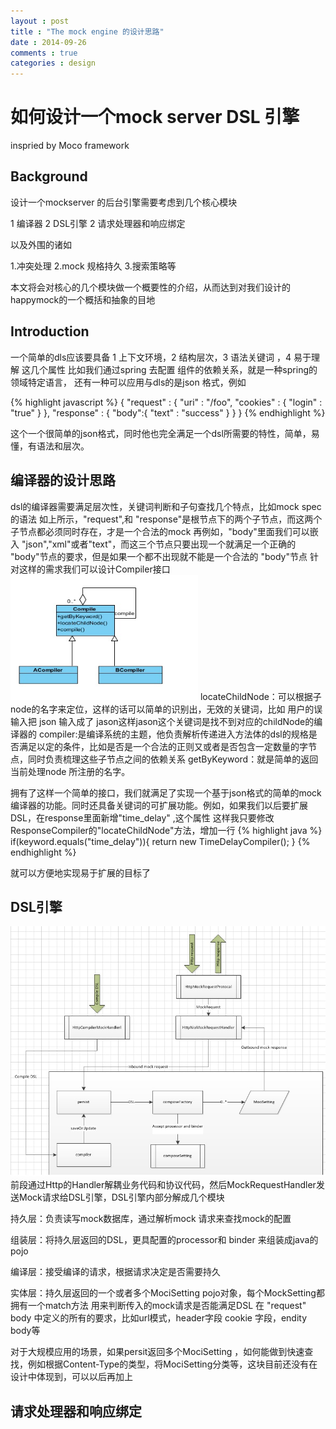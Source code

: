 ```yaml
---
layout : post
title : "The mock engine 的设计思路"
date : 2014-09-26
comments : true
categories : design
---
```

如何设计一个mock server DSL 引擎
=====================
inspried by Moco framework

Background
----
设计一个mockserver 的后台引擎需要考虑到几个核心模块

1 编译器
2 DSL引擎
2 请求处理器和响应绑定

以及外围的诸如

1.冲突处理
2.mock 规格持久
3.搜索策略等 

本文将会对核心的几个模块做一个概要性的介绍，从而达到对我们设计的happymock的一个概括和抽象的目地

Introduction
----
一个简单的dls应该要具备 1 上下文环境，2 结构层次，3 语法关键词 ，4 易于理解 这几个属性
比如我们通过spring 去配置 组件的依赖关系，就是一种spring的 领域特定语言，
还有一种可以应用与dls的是json 格式，例如

{% highlight javascript %}
{
  "request" :
    {
      "uri" : "/foo",
      "cookies" :
        {
          "login" : "true"
        }
    },
  "response" :
    {
      "body":{
        "text" : "success"
      }
    }
}
{% endhighlight %}

这个一个很简单的json格式，同时他也完全满足一个dsl所需要的特性，简单，易懂，有语法和层次。

编译器的设计思路
----
dsl的编译器需要满足层次性，关键词判断和子句查找几个特点，比如mock spec 的语法 如上所示，"request",和 "response"是根节点下的两个子节点，而这两个子节点都必须同时存在，才是一个合法的mock
再例如，"body"里面我们可以嵌入 "json","xml"或者"text"，而这三个节点只要出现一个就满足一个正确的 "body"节点的要求，但是如果一个都不出现就不能是一个合法的 "body"节点
针对这样的需求我们可以设计Compiler接口
<img src="/assets/compiler.jpg" height="200px" width="300px" alt="compiler"/>
locateChildNode：可以根据子node的名字来定位，这样的话可以简单的识别出，无效的关键词，比如 用户的误输入把 json 输入成了 jason这样jason这个关键词是找不到对应的childNode的编译器的
compiler:是编译系统的主题，他负责解析传递进入方法体的dsl的规格是否满足以定的条件，比如是否是一个合法的正则又或者是否包含一定数量的字节点，同时负责梳理这些子节点之间的依赖关系
getByKeyword：就是简单的返回当前处理node 所注册的名字。

拥有了这样一个简单的接口，我们就满足了实现一个基于json格式的简单的mock 编译器的功能。同时还具备关键词的可扩展功能。例如，如果我们以后要扩展DSL，在response里面新增"time_delay" ,这个属性
这样我只要修改ResponseCompiler的"locateChildNode"方法，增加一行
{% highlight java %}
 if(keyword.equals("time_delay")){
       return new TimeDelayCompiler();
 }
{% endhighlight %}

就可以方便地实现易于扩展的目标了

DSL引擎
----
<img src="/assets/mock_design.jpg" height="400px" width="600px" alt="AO"/>
前段通过Http的Handler解耦业务代码和协议代码，然后MockRequestHandler发送Mock请求给DSL引擎，DSL引擎内部分解成几个模块

持久层：负责读写mock数据库，通过解析mock 请求来查找mock的配置

组装层：将持久层返回的DSL，更具配置的processor和 binder 来组装成java的pojo

编译层：接受编译的请求，根据请求决定是否需要持久

实体层：持久层返回的一个或者多个MociSetting pojo对象，每个MockSetting都拥有一个match方法
用来判断传入的mock请求是否能满足DSL 在 "request" body 中定义的所有的要求，比如url模式，header字段
cookie 字段，endity body等

对于大规模应用的场景，如果persit返回多个MociSetting ，如何能做到快速查找，例如根据Content-Type的类型，将MociSetting分类等，这块目前还没有在设计中体现到，可以以后再加上

请求处理器和响应绑定
----



